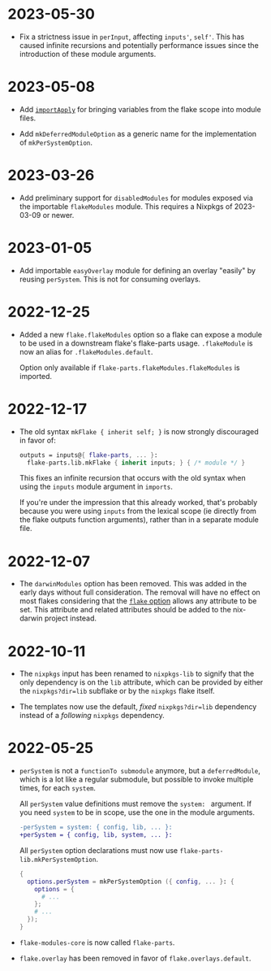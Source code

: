 
# 2023-05-30

 - Fix a strictness issue in `perInput`, affecting `inputs'`, `self'`.
   This has caused infinite recursions and potentially performance issues since
   the introduction of these module arguments.

# 2023-05-08

 - Add [`importApply`](https://flake.parts/define-module-in-separate-file.html?highlight=importApply#importApply) for bringing variables from the flake scope into module files.

 - Add `mkDeferredModuleOption` as a generic name for the implementation of `mkPerSystemOption`.

# 2023-03-26

 - Add preliminary support for `disabledModules` for modules exposed via the importable `flakeModules` module.
   This requires a Nixpkgs of 2023-03-09 or newer.

# 2023-01-05

 - Add importable `easyOverlay` module for defining an overlay "easily" by reusing `perSystem`.
   This is not for consuming overlays.

# 2022-12-25

 - Added a new `flake.flakeModules` option so a flake can expose a module
   to be used in a downstream flake's flake-parts usage. `.flakeModule` is
   now an alias for `.flakeModules.default`.

   Option only available if `flake-parts.flakeModules.flakeModules` is imported.

# 2022-12-17

 - The old syntax `mkFlake { inherit self; }` is now strongly discouraged in
 favor of:

   ```nix
   outputs = inputs@{ flake-parts, ... }:
     flake-parts.lib.mkFlake { inherit inputs; } { /* module */ }
   ```

   This fixes an infinite recursion that occurs with the old syntax when
   using the `inputs` module argument in `imports`.

   If you're under the impression that this already worked, that's probably
   because you were using `inputs` from the lexical scope (ie directly from
   the flake outputs function arguments), rather than in a separate module file.


# 2022-12-07

 - The `darwinModules` option has been removed. This was added in the early days
   without full consideration. The removal will have no effect on most flakes
   considering that the [`flake` option](https://flake.parts/options/flake-parts.html#opt-flake)
   allows any attribute to be set. This attribute and related attributes should
   be added to the nix-darwin project instead.

# 2022-10-11

 - The `nixpkgs` input has been renamed to `nixpkgs-lib` to signify that the
   only dependency is on the `lib` attribute, which can be provided by either
   the `nixpkgs?dir=lib` subflake or by the `nixpkgs` flake itself.

 - The templates now use the default, _fixed_ `nixpkgs?dir=lib` dependency instead
   of a _following_ `nixpkgs` dependency.

# 2022-05-25

 - `perSystem` is not a `functionTo submodule` anymore, but a `deferredModule`,
    which is a lot like a regular submodule, but possible to invoke multiple
    times, for each `system`.

    All `perSystem` value definitions must remove the `system: ` argument.
    If you need `system` to be in scope, use the one in the module arguments.

    ```diff
    -perSystem = system: { config, lib, ... }:
    +perSystem = { config, lib, system, ... }:
    ```

    All `perSystem` option declarations must now use `flake-parts-lib.mkPerSystemOption`.

    ```nix
    {
      options.perSystem = mkPerSystemOption ({ config, ... }: {
        options = {
          # ...
        };
        # ...
      });
    }
    ```

 - `flake-modules-core` is now called `flake-parts`.

 - `flake.overlay` has been removed in favor of `flake.overlays.default`.
